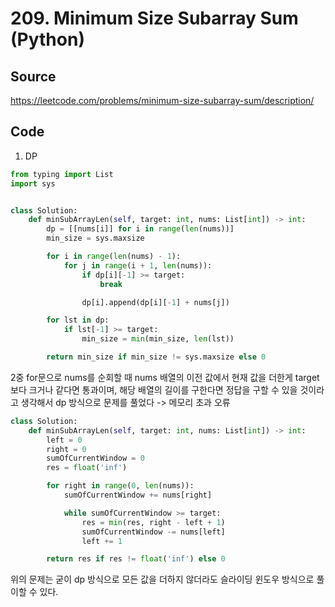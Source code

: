 # 209. Minimum Size Subarray Sum (Python)

## Source

https://leetcode.com/problems/minimum-size-subarray-sum/description/

## Code

1. DP

```python
from typing import List
import sys


class Solution:
    def minSubArrayLen(self, target: int, nums: List[int]) -> int:
        dp = [[nums[i]] for i in range(len(nums))]
        min_size = sys.maxsize

        for i in range(len(nums) - 1):
            for j in range(i + 1, len(nums)):
                if dp[i][-1] >= target:
                    break

                dp[i].append(dp[i][-1] + nums[j])

        for lst in dp:
            if lst[-1] >= target:
                min_size = min(min_size, len(lst))

        return min_size if min_size != sys.maxsize else 0
```

2중 for문으로 nums를 순회할 때 nums 배열의 이전 값에서 현재 값을 더한게 target보다 크거나 같다면 통과이며, 해당 배열의 길이를 구한다면 정답을 구할 수 있을 것이라고 생각해서 dp 방식으로 문제를 풀었다 -> 메모리 초과 오류

```python
class Solution:
    def minSubArrayLen(self, target: int, nums: List[int]) -> int:
        left = 0
        right = 0
        sumOfCurrentWindow = 0
        res = float('inf')

        for right in range(0, len(nums)):
            sumOfCurrentWindow += nums[right]

            while sumOfCurrentWindow >= target:
                res = min(res, right - left + 1)
                sumOfCurrentWindow -= nums[left]
                left += 1

        return res if res != float('inf') else 0
```

위의 문제는 굳이 dp 방식으로 모든 값을 더하지 않더라도 슬라이딩 윈도우 방식으로 풀이할 수 있다.
